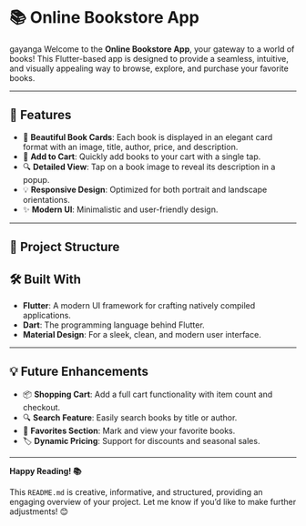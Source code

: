 # 📚 Online Bookstore App
gayanga
Welcome to the **Online Bookstore App**, your gateway to a world of books! This Flutter-based app is designed to provide a seamless, intuitive, and visually appealing way to browse, explore, and purchase your favorite books.

---

## 🚀 Features

- 📖 **Beautiful Book Cards**: Each book is displayed in an elegant card format with an image, title, author, price, and description.
- 🛒 **Add to Cart**: Quickly add books to your cart with a single tap.
- 🔍 **Detailed View**: Tap on a book image to reveal its description in a popup.
- 💡 **Responsive Design**: Optimized for both portrait and landscape orientations.
- ✨ **Modern UI**: Minimalistic and user-friendly design.

---

## 📂 Project Structure

## 🛠️ Built With

- **Flutter**: A modern UI framework for crafting natively compiled applications.
- **Dart**: The programming language behind Flutter.
- **Material Design**: For a sleek, clean, and modern user interface.

---

## 💡 Future Enhancements

- 📦 **Shopping Cart**: Add a full cart functionality with item count and checkout.
- 🔍 **Search Feature**: Easily search books by title or author.
- 🌟 **Favorites Section**: Mark and view your favorite books.
- 🏷️ **Dynamic Pricing**: Support for discounts and seasonal sales.

---

**Happy Reading! 📚**


This `README.md` is creative, informative, and structured, providing an engaging overview of your project. Let me know if you’d like to make further adjustments! 😊
